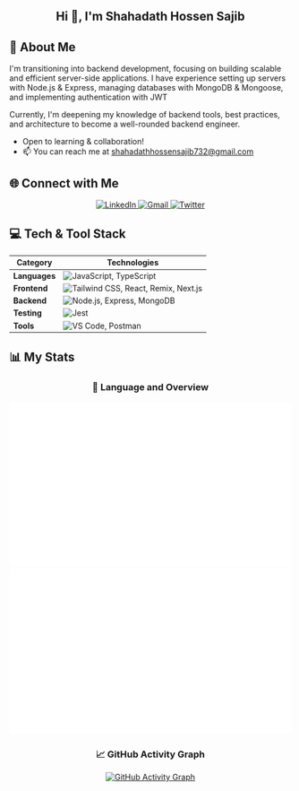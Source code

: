 
<h2 align="center">Hi 👋, I'm Shahadath Hossen Sajib</h2>

<h2>💫 About Me</h2> 
<p>I'm transitioning into backend development, focusing on building scalable and efficient server-side applications. I have experience setting up servers with Node.js & Express, managing databases with MongoDB & Mongoose, and implementing authentication with JWT </p>

<p>Currently, I'm deepening my knowledge of backend tools, best practices, and architecture to become a well-rounded backend engineer.</p>  

<ul>  
<!--   <li>👯 I’m open to collaborating on <strong>Web Development</strong> projects.</li>   -->
<!--   <li>🌱 Currently learning <strong>Node.js</strong> to expand my backend skills.</li>   -->
  <li>Open to learning & collaboration!</li>
  <li>📫 You can reach me at <a href="mailto:shahadathhossensajib732@gmail.com">shahadathhossensajib732@gmail.com</a></li>  
<!--   <li>👨‍💻 Check out my projects on my <a href="https://shahadathhs.vercel.app">Portfolio</a></li>   -->
<!--   <li>📄 My <a href="https://docs.google.com/document/d/1F4lDxGKNkrY5k2UB7CEjSSNqoK06COyGfz5KDlSH0kY/edit?usp=sharing">Resume</a></li>   -->
</ul>


<h2>🌐 Connect with Me</h2>

<p align="center">
  <a href="https://linkedin.com/in/shahadathhs" target="_blank">
    <img src="https://skillicons.dev/icons?i=linkedin&theme=dark" alt="LinkedIn" />
  </a>
  <a href="mailto:shahadathhossensajib732@gmail.com" target="_blank">
    <img src="https://skillicons.dev/icons?i=gmail&theme=dark" alt="Gmail" />
  </a>
  <a href="https://twitter.com/shahadathhs" target="_blank">
    <img src="https://skillicons.dev/icons?i=twitter&theme=dark" alt="Twitter" />
  </a>
</p>

<h2>💻 Tech & Tool Stack</h2>

<div align="center">

| **Category**        | **Technologies**                                                                                                           |
|---------------------|----------------------------------------------------------------------------------------------------------------------------|
| **Languages**       | ![JavaScript, TypeScript](https://skillicons.dev/icons?i=js,ts&theme=dark)                                                 |
| **Frontend**        | ![Tailwind CSS, React, Remix, Next.js](https://skillicons.dev/icons?i=tailwind,remix,nextjs&theme=dark)              |
| **Backend**         | ![Node.js, Express, MongoDB](https://skillicons.dev/icons?i=nodejs,express,mongodb&theme=dark)                             |
| **Testing**         | ![Jest](https://skillicons.dev/icons?i=jest&theme=dark)                                      |
| **Tools**           | ![VS Code, Postman](https://skillicons.dev/icons?i=vscode,postman&theme=dark)                                      |

</div>


<h2>📊 My Stats</h2> 
<!-- Section 1: Daily.dev -->
<div align="center">
<!--   <h3>🔗 Daily.dev and WakaTime</h3> -->
  <!--
  <div>
    <img src="https://api.daily.dev/devcards/v2/6ZhjUdRchhuOpkZR8LgkG.png?type=wide&r=miv" width="652" alt="Shahadath Hossen Sajib's Dev Card" />
  </div>
  -->
</div>

<!-- Section 2: Language and Overview Stats -->
<div align="center">
  <h3>📜 Language and Overview</h3>
  <a align="center" href="https://github.com/shahadathhs/github-stats">
    <img src="https://github.com/shahadathhs/github-stats/blob/master/generated/overview.svg#gh-dark-mode-only" alt="GitHub Overview Stats" />
    <img src="https://github.com/shahadathhs/github-stats/blob/master/generated/languages.svg#gh-dark-mode-only" alt="GitHub Languages Stats" />
  </a>
</div>

<!-- Section 3: GitHub Activity Graph -->
<div align="center">
  <h3>📈 GitHub Activity Graph</h3>
  <a href="https://github.com/shahadathhs">
    <img src="https://github-readme-activity-graph.vercel.app/graph?username=shahadathhs" alt="GitHub Activity Graph" />
  </a>
</div>
